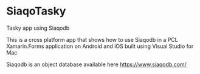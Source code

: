 # SiaqoTasky
Tasky app using Siaqodb

This is a cross platform app that shows how to use Siaqodb in a PCL Xamarin.Forms application on Android and iOS built using Visual Studio for Mac

Siaqodb is an object database available here  https://www.siaqodb.com/


